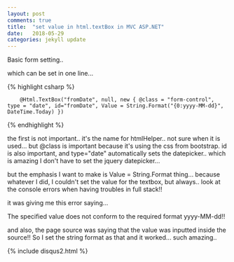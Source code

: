 ```yaml
---
layout: post
comments: true
title:  "set value in html.textBox in MVC ASP.NET"
date:   2018-05-29
categories: jekyll update
---
```


Basic form setting.. 

which can be set in one line...

{% highlight csharp %}

        @Html.TextBox("fromDate", null, new { @class = "form-control", type = "date", id="fromDate", Value = String.Format("{0:yyyy-MM-dd}", DateTime.Today) })

{% endhighlight %}

the first is not important.. it's the name for htmlHelper.. not sure when it is used...
but @class is important because it's using the css from bootstrap.
id is also important, and type="date" automatically sets the datepicker.. 
which is amazing I don't have to set the jquery datepicker... 

but the emphasis I want to make is Value = String.Format thing...
because whatever I did, I couldn't set the value for the textbox, 
but always.. look at the console errors when having troubles in full stack!!

it was giving me this error saying...

The specified value does not conform to the required format yyyy-MM-dd!!

and also, the page source was saying that the value was inputted inside the source!!
So I set the string format as that and it worked... such amazing.. 


{% include disqus2.html %}